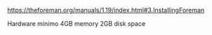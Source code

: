 https://theforeman.org/manuals/1.19/index.html#3.InstallingForeman

Hardware mínimo
4GB memory
2GB disk space
